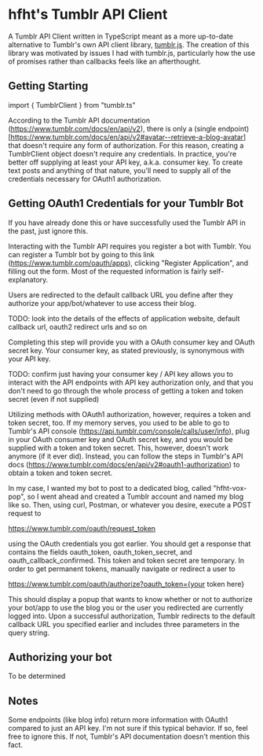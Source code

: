 # hfht's Tumblr API Client #

A Tumblr API Client written in TypeScript meant as a more up-to-date alternative to Tumblr's own API client library, [tumblr.js](https://github.com/tumblr/tumblr.js/). The creation of this library was motivated by issues I had with tumblr.js, particularly how the use of promises rather than callbacks feels like an afterthought. 

## Getting Starting ##

import { TumblrClient } from "tumblr.ts"

According to the Tumblr API documentation (https://www.tumblr.com/docs/en/api/v2), there is only a (single endpoint)[https://www.tumblr.com/docs/en/api/v2#avatar--retrieve-a-blog-avatar] that doesn't require any form of authorization. For this reason, creating a TumblrClient object doesn't require any credentials. In practice, you're better off supplying at least your API key, a.k.a. consumer key. To create text posts and anything of that nature, you'll need to supply all of the credentials necessary for OAuth1 authorization. 

## Getting OAuth1 Credentials for your Tumblr Bot ##

If you have already done this or have successfully used the Tumblr API in the past, just ignore this. 

Interacting with the Tumblr API requires you register a bot with Tumblr. You can register a Tumblr bot by going to this link (https://www.tumblr.com/oauth/apps), clicking "Register Application", and filling out the form. Most of the requested information is fairly self-explanatory. 

Users are redirected to the default callback URL you define after they authorize your app/bot/whatever to use access their blog.

TODO: look into the details of the effects of application website, default callback url, oauth2 redirect urls and so on

Completing this step will provide you with a OAuth consumer key and OAuth secret key. Your consumer key, as stated previously, is synonymous with your API key. 

TODO: confirm just having your consumer key / API key allows you to interact with the API endpoints with API key authorization only, and that you don't need to go through the whole process of getting a token and token secret (even if not supplied)

Utilizing methods with OAuth1 authorization, however, requires a token and token secret, too. If my memory serves, you used to be able to go to Tumblr's API console (https://api.tumblr.com/console/calls/user/info), plug in your OAuth consumer key and OAuth secret key, and you would be supplied with a token and token secret. This, however, doesn't work anymore (if it ever did). Instead, you can follow the steps in Tumblr's API docs (https://www.tumblr.com/docs/en/api/v2#oauth1-authorization) to obtain a token and token secret.

In my case, I wanted my bot to post to a dedicated blog, called "hfht-vox-pop", so I went ahead and created a Tumblr account and named my blog like so. Then, using curl, Postman, or whatever you desire, execute a POST request to 

https://www.tumblr.com/oauth/request_token

using the OAuth credentials you got earlier. You should get a response that contains the fields oauth_token, oauth_token_secret, and oauth_callback_confirmed. This token and token secret are temporary. In order to get permanent tokens, manually navigate or redirect a user to 

https://www.tumblr.com/oauth/authorize?oauth_token={your token here}

This should display a popup that wants to know whether or not to authorize your bot/app to use the blog you or the user you redirected are currently logged into. Upon a successful authorization, Tumblr redirects to the default callback URL you specified earlier and includes three parameters in the query string. 

## Authorizing your bot ##

To be determined

## Notes ##

Some endpoints (like blog info) return more information with OAuth1 compared to just an API key. I'm not sure if this typical behavior. If so, feel free to ignore this. If not, Tumblr's API documentation doesn't mention this fact.